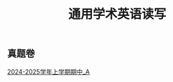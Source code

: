 ﻿---
title: 通用学术英语读写
---



## 真题卷

[2024-2025学年上学期期中_A](https://drive.vanillaaaa.org/SharedCourses/大学英语教学部/通用学术英语读写/2024-2025学年上学期期中_A.pdf)
